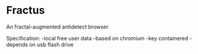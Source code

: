 # Fractus
An fractal-augmented antidetect browser

Specification:
-local free user data
-based on chromium
-key containered
-depends on usb flash drive